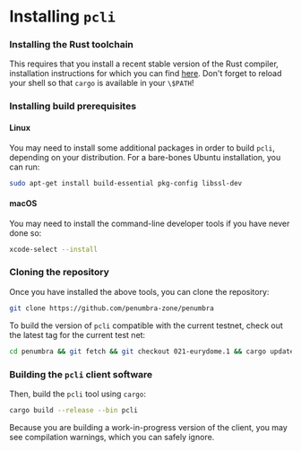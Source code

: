 # Installing `pcli`

### Installing the Rust toolchain

This requires that you install a recent stable version
of the Rust compiler, installation instructions for which you can find
[here](https://www.rust-lang.org/learn/get-started). Don't forget to reload your shell so that
`cargo` is available in your `\$PATH`!

### Installing build prerequisites

#### Linux

You may need to install some additional packages in order to build `pcli`,
depending on your distribution. For a bare-bones Ubuntu installation, you can
run:

```bash
sudo apt-get install build-essential pkg-config libssl-dev
```

#### macOS

You may need to install the command-line developer tools if you have never done
so:

```bash
xcode-select --install
```

### Cloning the repository

Once you have installed the above tools, you can clone the repository:

```bash
git clone https://github.com/penumbra-zone/penumbra
```

To build the version of `pcli` compatible with the current testnet, check out the latest tag for
the current test net:

```bash
cd penumbra && git fetch && git checkout 021-eurydome.1 && cargo update
```

### Building the `pcli` client software

Then, build the `pcli` tool using `cargo`:

```bash
cargo build --release --bin pcli
```

Because you are building a work-in-progress version of the client, you may see compilation warnings,
which you can safely ignore.

